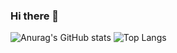 ### Hi there 👋
![Anurag's GitHub stats](https://github-readme-stats.vercel.app/api?username=angelSooho&show_icons=true&theme=merko)
![Top Langs](https://github-readme-stats.vercel.app/api/top-langs/?username=angelSooho&layout=compact&theme=merko)
